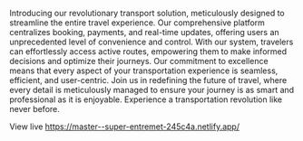 Introducing our revolutionary transport solution, meticulously designed to streamline the entire travel experience. Our comprehensive platform centralizes booking, payments, and real-time updates, offering users an unprecedented level of convenience and control. With our system, travelers can effortlessly access active routes, empowering them to make informed decisions and optimize their journeys. Our commitment to excellence means that every aspect of your transportation experience is seamless, efficient, and user-centric. Join us in redefining the future of travel, where every detail is meticulously managed to ensure your journey is as smart and professional as it is enjoyable. Experience a transportation revolution like never before.

View live https://master--super-entremet-245c4a.netlify.app/ 

